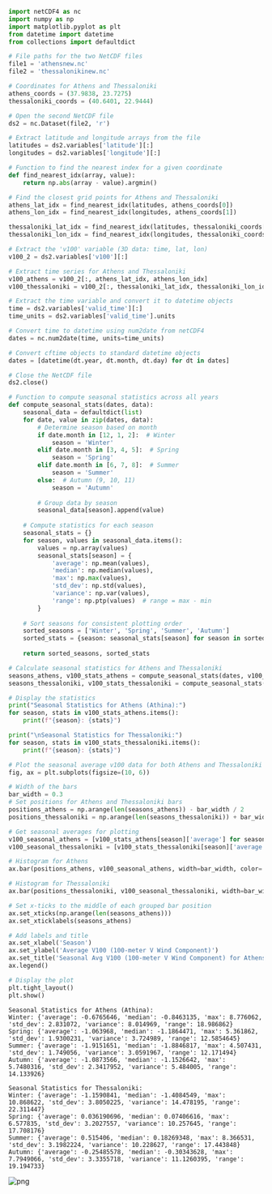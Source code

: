 ```python
import netCDF4 as nc
import numpy as np
import matplotlib.pyplot as plt
from datetime import datetime
from collections import defaultdict

# File paths for the two NetCDF files
file1 = 'athensnew.nc'
file2 = 'thessalonikinew.nc'

# Coordinates for Athens and Thessaloniki
athens_coords = (37.9838, 23.7275)
thessaloniki_coords = (40.6401, 22.9444)

# Open the second NetCDF file
ds2 = nc.Dataset(file2, 'r')

# Extract latitude and longitude arrays from the file
latitudes = ds2.variables['latitude'][:]
longitudes = ds2.variables['longitude'][:]

# Function to find the nearest index for a given coordinate
def find_nearest_idx(array, value):
    return np.abs(array - value).argmin()

# Find the closest grid points for Athens and Thessaloniki
athens_lat_idx = find_nearest_idx(latitudes, athens_coords[0])
athens_lon_idx = find_nearest_idx(longitudes, athens_coords[1])

thessaloniki_lat_idx = find_nearest_idx(latitudes, thessaloniki_coords[0])
thessaloniki_lon_idx = find_nearest_idx(longitudes, thessaloniki_coords[1])

# Extract the 'v100' variable (3D data: time, lat, lon)
v100_2 = ds2.variables['v100'][:]

# Extract time series for Athens and Thessaloniki
v100_athens = v100_2[:, athens_lat_idx, athens_lon_idx]
v100_thessaloniki = v100_2[:, thessaloniki_lat_idx, thessaloniki_lon_idx]

# Extract the time variable and convert it to datetime objects
time = ds2.variables['valid_time'][:]
time_units = ds2.variables['valid_time'].units

# Convert time to datetime using num2date from netCDF4
dates = nc.num2date(time, units=time_units)

# Convert cftime objects to standard datetime objects
dates = [datetime(dt.year, dt.month, dt.day) for dt in dates]

# Close the NetCDF file
ds2.close()

# Function to compute seasonal statistics across all years
def compute_seasonal_stats(dates, data):
    seasonal_data = defaultdict(list)
    for date, value in zip(dates, data):
        # Determine season based on month
        if date.month in [12, 1, 2]:  # Winter
            season = 'Winter'
        elif date.month in [3, 4, 5]:  # Spring
            season = 'Spring'
        elif date.month in [6, 7, 8]:  # Summer
            season = 'Summer'
        else:  # Autumn (9, 10, 11)
            season = 'Autumn'
        
        # Group data by season
        seasonal_data[season].append(value)
    
    # Compute statistics for each season
    seasonal_stats = {}
    for season, values in seasonal_data.items():
        values = np.array(values)
        seasonal_stats[season] = {
            'average': np.mean(values),
            'median': np.median(values),
            'max': np.max(values),
            'std_dev': np.std(values),
            'variance': np.var(values),
            'range': np.ptp(values)  # range = max - min
        }
    
    # Sort seasons for consistent plotting order
    sorted_seasons = ['Winter', 'Spring', 'Summer', 'Autumn']
    sorted_stats = {season: seasonal_stats[season] for season in sorted_seasons}
    
    return sorted_seasons, sorted_stats

# Calculate seasonal statistics for Athens and Thessaloniki
seasons_athens, v100_stats_athens = compute_seasonal_stats(dates, v100_athens)
seasons_thessaloniki, v100_stats_thessaloniki = compute_seasonal_stats(dates, v100_thessaloniki)

# Display the statistics
print("Seasonal Statistics for Athens (Athina):")
for season, stats in v100_stats_athens.items():
    print(f"{season}: {stats}")

print("\nSeasonal Statistics for Thessaloniki:")
for season, stats in v100_stats_thessaloniki.items():
    print(f"{season}: {stats}")

# Plot the seasonal average v100 data for both Athens and Thessaloniki
fig, ax = plt.subplots(figsize=(10, 6))

# Width of the bars
bar_width = 0.3
# Set positions for Athens and Thessaloniki bars
positions_athens = np.arange(len(seasons_athens)) - bar_width / 2
positions_thessaloniki = np.arange(len(seasons_thessaloniki)) + bar_width / 2

# Get seasonal averages for plotting
v100_seasonal_athens = [v100_stats_athens[season]['average'] for season in seasons_athens]
v100_seasonal_thessaloniki = [v100_stats_thessaloniki[season]['average'] for season in seasons_thessaloniki]

# Histogram for Athens
ax.bar(positions_athens, v100_seasonal_athens, width=bar_width, color='blue', alpha=0.7, label='Athens (Athina)')

# Histogram for Thessaloniki
ax.bar(positions_thessaloniki, v100_seasonal_thessaloniki, width=bar_width, color='red', alpha=0.7, label='Thessaloniki')

# Set x-ticks to the middle of each grouped bar position
ax.set_xticks(np.arange(len(seasons_athens)))
ax.set_xticklabels(seasons_athens)

# Add labels and title
ax.set_xlabel('Season')
ax.set_ylabel('Average V100 (100-meter V Wind Component)')
ax.set_title('Seasonal Avg V100 (100-meter V Wind Component) for Athens and Thessaloniki')
ax.legend()

# Display the plot
plt.tight_layout()
plt.show()

```

    Seasonal Statistics for Athens (Athina):
    Winter: {'average': -0.6765646, 'median': -0.8463135, 'max': 8.776062, 'std_dev': 2.831072, 'variance': 8.014969, 'range': 18.986862}
    Spring: {'average': -1.063968, 'median': -1.1864471, 'max': 5.361862, 'std_dev': 1.9300231, 'variance': 3.724989, 'range': 12.5854645}
    Summer: {'average': -1.9151651, 'median': -1.8846817, 'max': 4.507431, 'std_dev': 1.749056, 'variance': 3.0591967, 'range': 12.171494}
    Autumn: {'average': -1.0873566, 'median': -1.1526642, 'max': 5.7480316, 'std_dev': 2.3417952, 'variance': 5.484005, 'range': 14.133926}
    
    Seasonal Statistics for Thessaloniki:
    Winter: {'average': -1.1590841, 'median': -1.4084549, 'max': 10.868622, 'std_dev': 3.8050225, 'variance': 14.478195, 'range': 22.311447}
    Spring: {'average': 0.036190696, 'median': 0.07406616, 'max': 6.577835, 'std_dev': 3.2027557, 'variance': 10.257645, 'range': 17.708176}
    Summer: {'average': 0.515406, 'median': 0.18269348, 'max': 8.366531, 'std_dev': 3.1982224, 'variance': 10.228627, 'range': 17.443848}
    Autumn: {'average': -0.25485578, 'median': -0.30343628, 'max': 7.7949066, 'std_dev': 3.3355718, 'variance': 11.1260395, 'range': 19.194733}
    


    
![png](output_0_1.png)
    



```python

```
